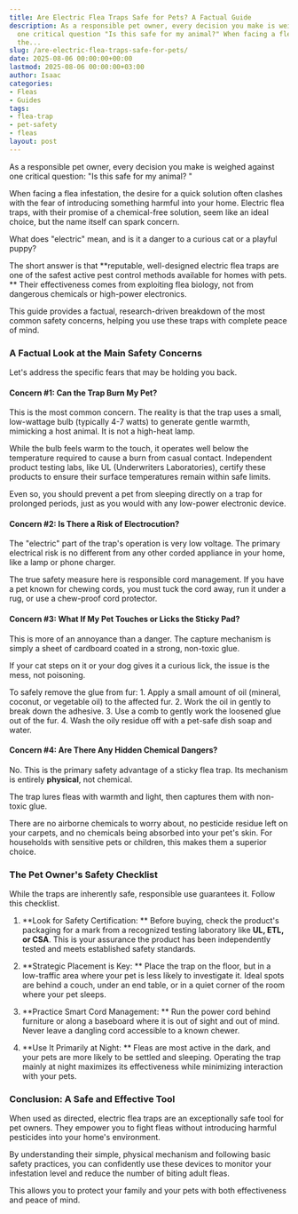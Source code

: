 ```yaml
---
title: Are Electric Flea Traps Safe for Pets? A Factual Guide
description: As a responsible pet owner, every decision you make is weighed against
  one critical question "Is this safe for my animal?" When facing a flea infestation,
  the...
slug: /are-electric-flea-traps-safe-for-pets/
date: 2025-08-06 00:00:00+00:00
lastmod: 2025-08-06 00:00:00+03:00
author: Isaac
categories:
- Fleas
- Guides
tags:
- flea-trap
- pet-safety
- fleas
layout: post
---
```

As a responsible pet owner, every decision you make is weighed against one critical question: "Is this safe for my animal? "

When facing a flea infestation, the desire for a quick solution often clashes with the fear of introducing something harmful into your home. Electric flea traps, with their promise of a chemical-free solution, seem like an ideal choice, but the name itself can spark concern.

What does "electric" mean, and is it a danger to a curious cat or a playful puppy?

The short answer is that **reputable, well-designed electric flea traps are one of the safest active pest control methods available for homes with pets. ** Their effectiveness comes from exploiting flea biology, not from dangerous chemicals or high-power electronics.

This guide provides a factual, research-driven breakdown of the most common safety concerns, helping you use these traps with complete peace of mind.

###  A Factual Look at the Main Safety Concerns

Let's address the specific fears that may be holding you back.

####  Concern #1: Can the Trap Burn My Pet?

This is the most common concern. The reality is that the trap uses a small, low-wattage bulb (typically 4-7 watts) to generate gentle warmth, mimicking a host animal. It is not a high-heat lamp.

While the bulb feels warm to the touch, it operates well below the temperature required to cause a burn from casual contact. Independent product testing labs, like UL (Underwriters Laboratories), certify these products to ensure their surface temperatures remain within safe limits.

Even so, you should prevent a pet from sleeping directly on a trap for prolonged periods, just as you would with any low-power electronic device.

####  Concern #2: Is There a Risk of Electrocution?

The "electric" part of the trap's operation is very low voltage. The primary electrical risk is no different from any other corded appliance in your home, like a lamp or phone charger.

The true safety measure here is responsible cord management. If you have a pet known for chewing cords, you must tuck the cord away, run it under a rug, or use a chew-proof cord protector.

####  Concern #3: What If My Pet Touches or Licks the Sticky Pad?

This is more of an annoyance than a danger. The capture mechanism is simply a sheet of cardboard coated in a strong, non-toxic glue.

If your cat steps on it or your dog gives it a curious lick, the issue is the mess, not poisoning.

To safely remove the glue from fur: 1. Apply a small amount of oil (mineral, coconut, or vegetable oil) to the affected fur. 2. Work the oil in gently to break down the adhesive. 3. Use a comb to gently work the loosened glue out of the fur. 4. Wash the oily residue off with a pet-safe dish soap and water.

####  Concern #4: Are There Any Hidden Chemical Dangers?

No. This is the primary safety advantage of a sticky flea trap. Its mechanism is entirely **physical**, not chemical.

The trap lures fleas with warmth and light, then captures them with non-toxic glue.

There are no airborne chemicals to worry about, no pesticide residue left on your carpets, and no chemicals being absorbed into your pet's skin. For households with sensitive pets or children, this makes them a superior choice.

###  The Pet Owner's Safety Checklist

While the traps are inherently safe, responsible use guarantees it. Follow this checklist.

1. **Look for Safety Certification: ** Before buying, check the product's packaging for a mark from a recognized testing laboratory like **UL, ETL, or CSA**. This is your assurance the product has been independently tested and meets established safety standards.

2. **Strategic Placement is Key: ** Place the trap on the floor, but in a low-traffic area where your pet is less likely to investigate it. Ideal spots are behind a couch, under an end table, or in a quiet corner of the room where your pet sleeps.

3. **Practice Smart Cord Management: ** Run the power cord behind furniture or along a baseboard where it is out of sight and out of mind. Never leave a dangling cord accessible to a known chewer.

4. **Use It Primarily at Night: ** Fleas are most active in the dark, and your pets are more likely to be settled and sleeping. Operating the trap mainly at night maximizes its effectiveness while minimizing interaction with your pets.

###  Conclusion: A Safe and Effective Tool

When used as directed, electric flea traps are an exceptionally safe tool for pet owners. They empower you to fight fleas without introducing harmful pesticides into your home's environment.

By understanding their simple, physical mechanism and following basic safety practices, you can confidently use these devices to monitor your infestation level and reduce the number of biting adult fleas.

This allows you to protect your family and your pets with both effectiveness and peace of mind.